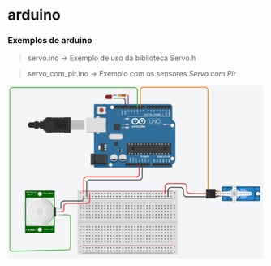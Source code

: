 # arduino
### Exemplos de arduino
> servo.ino -> Exemplo de uso da biblioteca Servo.h

> servo_com_pir.ino -> Exemplo com os sensores _Servo com Pir_
<img align="left" src="sample_sensor_pir.PNG">
